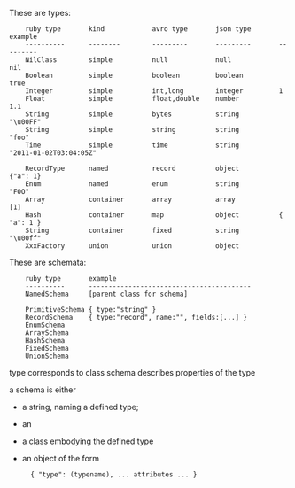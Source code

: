 
These are types:

        ruby type       kind            avro type       json type       example
        ----------      --------        ---------       ---------       ---------
        NilClass        simple          null            null            nil
        Boolean         simple          boolean         boolean         true
        Integer         simple          int,long        integer         1
        Float           simple          float,double    number          1.1
        String          simple          bytes           string          "\u00FF"
        String          simple          string          string          "foo"
        Time            simple          time            string          "2011-01-02T03:04:05Z"
        
        RecordType      named           record          object          {"a": 1}
        Enum            named           enum            string          "FOO"
        Array           container       array           array           [1]
        Hash            container       map             object          { "a": 1 }
        String          container       fixed           string          "\u00ff"
        XxxFactory      union           union           object          
            
These are schemata:


        ruby type       example
        ----------      -----------------------------------------
        NamedSchema     [parent class for schema]
        
        PrimitiveSchema { type:"string" }
        RecordSchema    { type:"record", name:"", fields:[...] }
        EnumSchema      
        ArraySchema           
        HashSchema            
        FixedSchema          
        UnionSchema


type   corresponds to class
schema describes properties of the type

a schema is either

* a string, naming a defined type;
* an 
* a class embodying the defined type
* an object of the form

        { "type": (typename), ... attributes ... }
